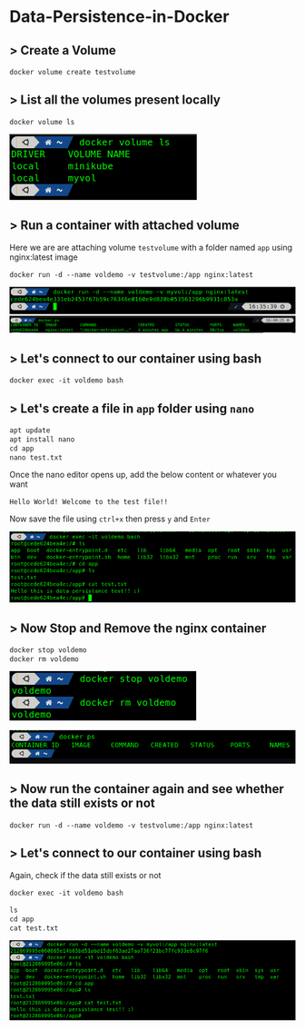 # Data-Persistence-in-Docker

## > Create a Volume

```code 
docker volume create testvolume
```

## > List all the volumes present locally
```code
docker volume ls
```

![list volumes](https://github.com/Jatinkc/docker-data-persistence/blob/main/check%20volume.png)

## > Run a container with attached volume
Here we are are attaching volume `testvolume` with a folder named `app`
using nginx:latest image
```code
docker run -d --name voldemo -v testvolume:/app nginx:latest
```

![container run command](https://github.com/Jatinkc/docker-data-persistence/blob/main/Run%20a%20container.png)
![Check running container](https://github.com/Jatinkc/docker-data-persistence/blob/main/check%20running%20containers.png)


## > Let's connect to our container using bash
```code
docker exec -it voldemo bash
```

## > Let's create a file in `app` folder using `nano`
```code
apt update
apt install nano
cd app
nano test.txt
```
Once the nano editor opens up, add the below content or whatever you want
```code
Hello World! Welcome to the test file!! 
```
Now save the file using `ctrl+x` then press `y` and `Enter`

![Container bash](https://github.com/Jatinkc/docker-data-persistence/blob/main/container%20bash.png)

## > Now Stop and Remove the nginx container
```code
docker stop voldemo
docker rm voldemo
```
![Stopping and Removing cotnainer](https://github.com/Jatinkc/docker-data-persistence/blob/main/stop%20and%20remove%20container.png)

![Check running container](https://github.com/Jatinkc/docker-data-persistence/blob/main/removed%20container.png)

## > Now run the container again and see whether the data still exists or not
```code
docker run -d --name voldemo -v testvolume:/app nginx:latest
```

## > Let's connect to our container using bash
Again, check if the data still exists or not
```code
docker exec -it voldemo bash
```
```code
ls
cd app
cat test.txt
```

![All again process](https://github.com/Jatinkc/docker-data-persistence/blob/main/again%20create%20and%20connect%20conatiner%20bash.png)





